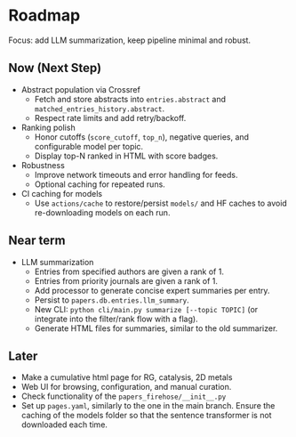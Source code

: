 # Roadmap

Focus: add LLM summarization, keep pipeline minimal and robust.

## Now (Next Step)
- Abstract population via Crossref
  - Fetch and store abstracts into `entries.abstract` and `matched_entries_history.abstract`.
  - Respect rate limits and add retry/backoff.
- Ranking polish
  - Honor cutoffs (`score_cutoff`, `top_n`), negative queries, and configurable model per topic.
  - Display top-N ranked in HTML with score badges.
- Robustness
  - Improve network timeouts and error handling for feeds.
  - Optional caching for repeated runs.
 - CI caching for models
   - Use `actions/cache` to restore/persist `models/` and HF caches to avoid re-downloading models on each run.

## Near term
- LLM summarization
  - Entries from specified authors are given a rank of 1.
  - Entries from priority journals are given a rank of 1.
  - Add processor to generate concise expert summaries per entry.
  - Persist to `papers.db.entries.llm_summary`.
  - New CLI: `python cli/main.py summarize [--topic TOPIC]` (or integrate into the filter/rank flow with a flag).
  - Generate HTML files for summaries, similar to the old summarizer.

## Later
- Make a cumulative html page for RG, catalysis, 2D metals
- Web UI for browsing, configuration, and manual curation.
- Check functionality of the `papers_firehose/__init__.py`
- Set up `pages.yaml`, similarly to the one in the main branch. Ensure the caching of the models folder so that the sentence transformer is not downloaded each time.
